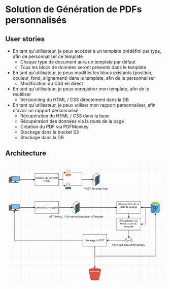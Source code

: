 # Solution de Génération de PDFs personnalisés

## User stories

- En tant qu'utilisateur, je peux accéder à un template prédéfini par type, afin de personnaliser ce template
  - Chaque type de document aura un template par défaut
  - Tous les blocs de données seront présents dans le template
- En tant qu'utilisateur, je peux modifier les blocs existants (position, couleur, fond, alignement) dans le template, afin de le personnaliser
  - Modification du CSS en direct
- En tant qu'utilisateur, je peux enregistrer mon template, afin de le réutiliser
  - Versionning du HTML / CSS directement dans la DB
- En tant qu'utilisateur, je peux utiliser mon rapport personnaliser, afin d'avoir un rapport personnalisé
  - Récupération du HTML / CSS dans la base
  - Récupération des données via la route de la page
  - Création du PDF via PDFMonkey
  - Stockage dans le bucket S3
  - Stockage dans la DB

## Architecture

![Schéma d'architecture](./architecture.png)
